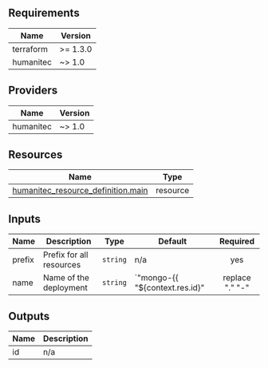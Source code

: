 <!-- BEGIN_TF_DOCS -->
## Requirements

| Name | Version |
|------|---------|
| terraform | >= 1.3.0 |
| humanitec | ~> 1.0 |

## Providers

| Name | Version |
|------|---------|
| humanitec | ~> 1.0 |

## Resources

| Name | Type |
|------|------|
| [humanitec_resource_definition.main](https://registry.terraform.io/providers/humanitec/humanitec/latest/docs/resources/resource_definition) | resource |

## Inputs

| Name | Description | Type | Default | Required |
|------|-------------|------|---------|:--------:|
| prefix | Prefix for all resources | `string` | n/a | yes |
| name | Name of the deployment | `string` | `"mongo-{{ \"${context.res.id}\" | replace \".\" \"-\" | substr 0 41 }}\n"` | no |

## Outputs

| Name | Description |
|------|-------------|
| id | n/a |
<!-- END_TF_DOCS -->
